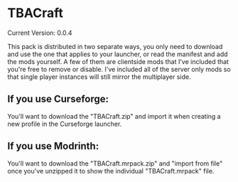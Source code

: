 # TBACraft
Current Version: 0.0.4

This pack is distributed in two separate ways, you only need to download and use the one that applies to your launcher, or read the manifest and add the mods yourself. A few of them are clientside mods that I've included that you're free to remove or disable. I've included all of the server only mods so that single player instances will still mirror the multiplayer side.

## If you use Curseforge:
You'll want to download the "TBACraft.zip" and import it when creating a new profile in the Curseforge launcher.

## If you use Modrinth:
You'll want to download the "TBACraft.mrpack.zip" and "import from file" once you've unzipped it to show the individual "TBACraft.mrpack" file.
